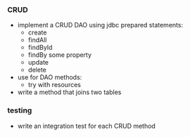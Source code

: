 ### CRUD
- implement a CRUD DAO using jdbc prepared statements:
    - create
    - findAll
    - findById
    - findBy some property
    - update
    - delete
- use for DAO methods:
    - try with resources
- write a method that joins two tables

### testing
- write an integration test for each CRUD method
